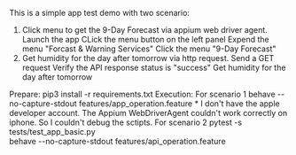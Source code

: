 This is a simple app test demo with two scenario:
1) Click menu to get the 9-Day Forecast via appium web driver agent.
   Launch the app
   CLick the menu button on the left panel
   Expend the menu "Forcast & Warning Services"
   Click the menu "9-Day Forecast"
2) Get humidity for the day after tomorrow via http request.
   Send a GET request
   Verify the API response status is "success"
   Get humidity for the day after tomorrow

Prepare:
  pip3 install -r requirements.txt
Execution:
  For scenario 1
    behave --no-capture-stdout  features/app_operation.feature
    * I don't have the apple developer account. The Appium WebDriverAgent couldn't work correctly on iphone. So I couldn't debug the sctipts.
  For scenario 2
    pytest -s tests/test_app_basic.py    
    behave --no-capture-stdout  features/api_operation.feature 
